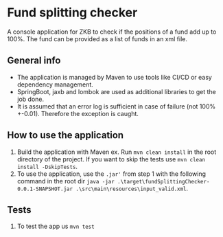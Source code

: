 # Fund splitting checker
A console application for ZKB to check if the positions of a fund add up to 100%. The fund can be provided as a list of funds in an xml file.

## General info
* The application is managed by Maven to use tools like CI/CD or easy dependency management.
* SpringBoot, jaxb and lombok are used as additional libraries to get the job done.
* It is assumed that an error log is sufficient in case of failure (not 100% +-0.01). Therefore the exception is caught.


## How to use the application
1. Build the application with Maven ex. Run `mvn clean install` in the root directory of the project. If you want to skip the tests use `mvn clean install -DskipTests`.
2. To use the application, use the `.jar'` from step 1 with the following command in the root dir `java -jar .\target\fundSplittingChecker-0.0.1-SNAPSHOT.jar .\src\main\resources\input_valid.xml`.


## Tests
1. To test the app us `mvn test`
